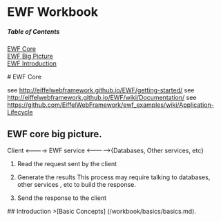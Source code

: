 # EWF Workbook

##### Table of Contents  
[EWF Core](#core)  
[EWF Big Picture](#overview)  
[EWF Introduction](#simple)  


<a name="core"/>
# EWF Core 

see http://eiffelwebframework.github.io/EWF/getting-started/
see http://eiffelwebframework.github.io/EWF/wiki/Documentation/
see https://github.com/EiffelWebFramework/ewf_examples/wiki/Application-Lifecycle

<a name="overview"/>

## EWF core big picture.


Client   <---->  EWF service <----->{Databases, Other services, etc}


1. Read the request sent by the client
   	
2. Generate the results
	This process may require talking to databases, other services , etc to build the response.

3. Send the response to the client

<a name="simple"/>
## Introduction
>[Basic Concepts] (/workbook/basics/basics.md).

